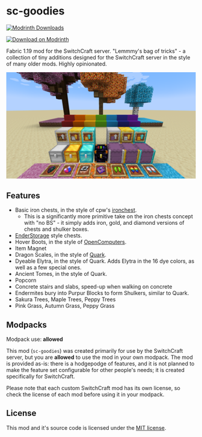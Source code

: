 # sc-goodies

<!-- modrinth_exclude.start -->
[![Modrinth Downloads](https://img.shields.io/modrinth/dt/sc-goodies)](https://modrinth.com/mod/sc-goodies/)

[![Download on Modrinth](https://i.imgur.com/hbYUrTZ.png)](https://modrinth.com/mod/sc-goodies/)
<!-- modrinth_exclude.end -->

Fabric 1.19 mod for the SwitchCraft server. "Lemmmy's bag of tricks" - a collection of tiny additions designed for the
SwitchCraft server in the style of many older mods. Highly opinionated.

![sc-goodies](img/header.png)

## Features

- Basic iron chests, in the style of cpw's [ironchest](https://github.com/progwml6/ironchest).
  - This is a significantly more primitive take on the iron chests concept with "no BS" - it simply adds iron, gold,
    and diamond versions of chests and shulker boxes.
- [EnderStorage](https://github.com/TheCBProject/EnderStorage) style chests.
- Hover Boots, in the style of [OpenComputers](https://github.com/MightyPirates/OpenComputers).
- Item Magnet
- Dragon Scales, in the style of [Quark](https://github.com/VazkiiMods/Quark/).
- Dyeable Elytra, in the style of Quark. Adds Elytra in the 16 dye colors, as well as a few special ones.
- Ancient Tomes, in the style of Quark.
- Popcorn
- Concrete stairs and slabs, speed-up when walking on concrete
- Endermites bury into Purpur Blocks to form Shulkers, similar to Quark.
- Sakura Trees, Maple Trees, Peppy Trees
- Pink Grass, Autumn Grass, Peppy Grass

## Modpacks

Modpack use: **allowed**

This mod (`sc-goodies`) was created primarily for use by the SwitchCraft server, but you are **allowed** to use the
mod in your own modpack. The mod is provided as-is: there is a hodgepodge of features, and it is not planned to make
the feature set configurable for other people's needs; it is created specifically for SwitchCraft.

Please note that each custom SwitchCraft mod has its own license, so check the license of each mod before using it in
your modpack.

## License

This mod and it's source code is licensed under the 
[MIT license](https://github.com/SwitchCraftCC/sc-goodies/blob/HEAD/LICENSE).
